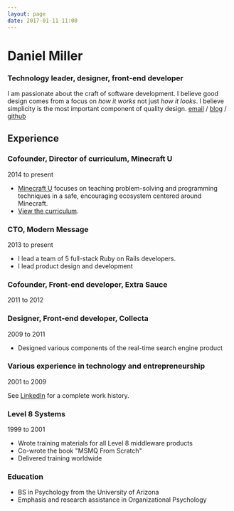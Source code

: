 ```yaml
---
layout: page
date: 2017-01-11 11:00
---
```


# Daniel Miller

### Technology leader, designer, front-end developer

I am passionate about the craft of software development. I believe good design comes from a focus on _how it works_ not just _how it looks_. I believe simplicity is the most important component of quality design. [email](mailto:dealingwith@gmail.com) / [blog](http://danielsjourney.com) / [github](https://github.com/dealingwith)

## Experience

### Cofounder, Director of curriculum, Minecraft U
2014 to present

- [Minecraft U](http://minecraftu.org/) focuses on teaching problem-solving and programming techniques in a safe, encouraging ecosystem centered around Minecraft.
- [View the curriculum](https://github.com/MinecraftU/mcu-curriculum).

### CTO, Modern Message
2013 to present

- I lead a team of 5 full-stack Ruby on Rails developers.
- I lead product design and development

### Cofounder, Front-end developer, Extra Sauce
2011 to 2012

### Designer, Front-end developer, Collecta
2009 to 2011

- Designed various components of the real-time search engine product

### Various experience in technology and entrepreneurship
2001 to 2009

See [LinkedIn](https://www.linkedin.com/in/dealingwith) for a complete work history.

### Level 8 Systems
1999 to 2001

- Wrote training materials for all Level 8 middleware products
- Co-wrote the book "MSMQ From Scratch"
- Delivered training worldwide

### Education

- BS in Psychology from the University of Arizona
- Emphasis and research assistance in Organizational Psychology
